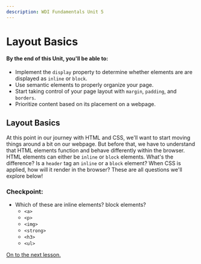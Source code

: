 ```yaml
---
description: WDI Fundamentals Unit 5
---
```


# Layout Basics

#### By the end of this Unit, you'll be able to:

* Implement the `display` property to determine whether elements are are displayed as `inline` or `block`.
* Use semantic elements to properly organize your page.
* Start taking control of your page layout with `margin`, `padding`, and `borders`.
* Prioritize content based on its placement on a webpage.

## Layout Basics

At this point in our journey with HTML and CSS, we'll want to start moving things around a bit on our webpage. But before that, we have to understand that HTML elements function and behave differently within the browser. HTML elements can either be `inline` or `block` elements. What's the difference? Is a `header` tag an `inline` or a `block` element? When CSS is applied, how will it render in the browser? These are all questions we'll explore below!

### Checkpoint:

* Which of these are inline elements? block elements?
  * `<a>`
  * `<p>`
  * `<img>`
  * `<strong>`
  * `<h3>`
  * `<ul>`

[On to the next lesson.](semantic-elements.md)


